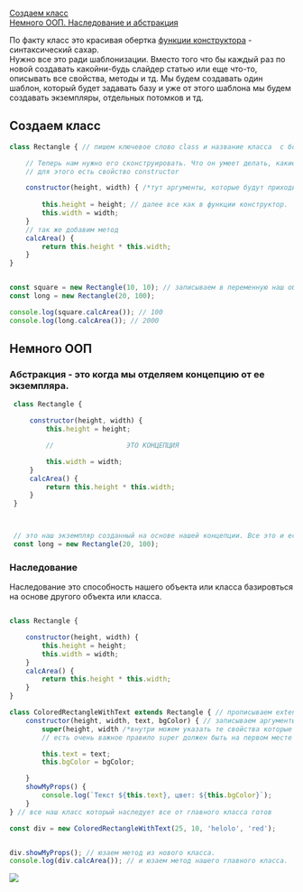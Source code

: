[Создаем класс](#classes)<br>
[Немного ООП. Наследование и абстракция](#OOP)<br>

По факту класс это красивая обертка [функции конструктора](https://github.com/Aquariids/Js-Ts-React-etc../blob/main/JavaScript/Basic%20js/Constructor%20function.md) - синтаксический сахар.<br>
Нужно все это ради шаблонизации. Вместо того что бы каждый раз по новой создавать какойни-будь слайдер
статью или еще что-то, описывать все свойства, методы и тд. Мы будем создавать один шаблон, который будет задавать базу
и уже от этого шаблона мы будем создавать экземпляры, отдельных потомков и тд.

## <a name="classes"> Создаем класс </a>
```javaScript
class Rectangle { // пишем ключевое слово class и название класса  с большой буквы

    // Теперь нам нужно его сконструировать. Что он умеет делать, какие изначальные будут свойства.
    // для этого есть свойство constructor

    constructor(height, width) { /*тут аргументы, которые будут приходить из вне при создании экземпляра*/
        
        this.height = height; // далее все как в функции конструктор.
        this.width = width;
    }
    // так же добавим метод
    calcArea() {
        return this.height * this.width;
    }
}


const square = new Rectangle(10, 10); // записываем в переменную наш объект и передаем аргументы. Все, это наш новый экземпляр
const long = new Rectangle(20, 100);

console.log(square.calcArea()); // 100 
console.log(long.calcArea()); // 2000
```
## <a name="OOP"> Немного ООП </a>

### Абстракция -  это когда мы отделяем концепцию от ее экземпляра.
```javaScript
 class Rectangle {

     constructor(height, width) {
         this.height = height;

         //                  ЭТО КОНЦЕПЦИЯ

         this.width = width;
     }
     calcArea() {
         return this.height * this.width;
     }
 }



 // это наш экземпляр созданный на основе нашей концепции. Все это и есть прицип Абстракции
 const long = new Rectangle(20, 100);
```

### Наследование
Наследование это способность нашего объекта или класса базировться на основе другого объекта или класса.
```javaScript

class Rectangle { 

    constructor(height, width) {
        this.height = height;
        this.width = width;
    }
    calcArea() {
        return this.height * this.width;
    }
}

class ColoredRectangleWithText extends Rectangle { // прописываем extends (расширяем) далее от чего наследуем, с кем расширяем семейку так сказать)
    constructor(height, width, text, bgColor) { // записываем аргументы, от них никуда не уйдешь)
        super(height, width /*внутри можем указать те свойства которые нам нужны */ ); // этот метод вызывает то же что  было у родителя в constructor, что бы не копировать сто раз
        // есть очень важное правило super должен быть на первом месте в конструкторе

        this.text = text;
        this.bgColor = bgColor;

    }
    showMyProps() {
        console.log(`Текст ${this.text}, цвет: ${this.bgColor}`);
    }
} // все наш класс который наследует все от главного класса готов

const div = new ColoredRectangleWithText(25, 10, 'helolo', 'red');


div.showMyProps(); // юзаем метод из нового класса.
console.log(div.calcArea()); // и юзаем метод нашего главного класса.
```
![](https://github.com/Aquariids/MyJS/blob/main/app/img/classes.png)<br>
